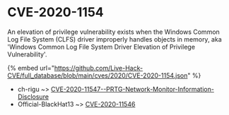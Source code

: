 # CVE-2020-1154

An elevation of privilege vulnerability exists when the Windows Common Log File System (CLFS) driver improperly handles objects in memory, aka 'Windows Common Log File System Driver Elevation of Privilege Vulnerability'.

{% embed url="https://github.com/Live-Hack-CVE/full_database/blob/main/cves/2020/CVE-2020-1154.json" %}


* ch-rigu ~> [CVE-2020-11547--PRTG-Network-Monitor-Information-Disclosure](https://zeste.alice-snow.ru/2020/database/cve-2020-1154/cve-2020-11547--prtg-network-monitor-information-disclosure-ch-rigu)
* Official-BlackHat13 ~> [CVE-2020-11546](https://zeste.alice-snow.ru/2020/database/cve-2020-1154/cve-2020-11546-official-blackhat13)
